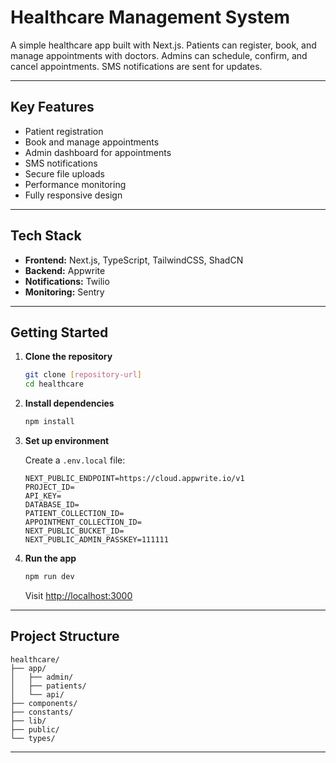 <!-- # Healthcare Management System

A modern healthcare patient management application built with Next.js that enables patients to register, book, and manage appointments with doctors. Features administrative tools for scheduling, confirming, and canceling appointments with SMS notifications.

## 🔋 Key Features

- **Patient Registration**: Create personal patient profiles
- **Appointment Booking**: Schedule appointments with preferred doctors
- **Admin Dashboard**: Manage and oversee all appointments 
- **Appointment Management**: Confirm, schedule and cancel appointments
- **SMS Notifications**: Automated SMS alerts for appointment confirmations
- **File Management**: Secure file uploads using Appwrite Storage
- **Performance Monitoring**: Track application performance with Sentry
- **Fully Responsive**: Works seamlessly across all devices

## ⚙️ Tech Stack

- **Frontend**: Next.js, TypeScript, TailwindCSS, ShadCN
- **Backend**: Appwrite
- **Notifications**: Twilio
- **Monitoring**: Sentry

## 🚀 Getting Started

1. **Clone the repository**
```bash
git clone [repository-url]
cd healthcare
```

2. **Install dependencies**
```bash
npm install
```

3. **Environment Setup**
Create `.env.local` file with:
```env
#APPWRITE
NEXT_PUBLIC_ENDPOINT=https://cloud.appwrite.io/v1
PROJECT_ID=
API_KEY=
DATABASE_ID=
PATIENT_COLLECTION_ID=
APPOINTMENT_COLLECTION_ID=
NEXT_PUBLIC_BUCKET_ID=

NEXT_PUBLIC_ADMIN_PASSKEY=111111
```

4. **Run Development Server**
```bash
npm run dev
```

Visit http://localhost:3000 to view the application.

## 🎨 Styling

The project uses TailwindCSS with custom utilities:

- Custom color scheme
- Responsive typography classes
- Reusable component styles
- Custom animations
- Shadcn UI component overrides

## 📱 Responsive Design

- Mobile-first approach
- Adaptive layouts
- Dynamic sidebar behavior
- Optimized for all screen sizes

## 🔒 Security Features

- Secure file storage with Appwrite
- Protected admin routes
- Consent management
- Secure patient data handling

## 🛠️ Project Structure

```
healthcare/
├── app/
│   ├── admin/
│   ├── patients/
│   └── api/
├── components/
├── constants/
├── lib/
├── public/
└── types/
```


 -->



# Healthcare Management System

A simple healthcare app built with Next.js. Patients can register, book, and manage appointments with doctors. Admins can schedule, confirm, and cancel appointments. SMS notifications are sent for updates.

---

## Key Features

- Patient registration
- Book and manage appointments
- Admin dashboard for appointments
- SMS notifications
- Secure file uploads
- Performance monitoring
- Fully responsive design

---

## Tech Stack

- **Frontend:** Next.js, TypeScript, TailwindCSS, ShadCN
- **Backend:** Appwrite
- **Notifications:** Twilio
- **Monitoring:** Sentry

---

## Getting Started

1. **Clone the repository**

    ```bash
    git clone [repository-url]
    cd healthcare
    ```

2. **Install dependencies**

    ```bash
    npm install
    ```

3. **Set up environment**

    Create a `.env.local` file:

    ```env
    NEXT_PUBLIC_ENDPOINT=https://cloud.appwrite.io/v1
    PROJECT_ID=
    API_KEY=
    DATABASE_ID=
    PATIENT_COLLECTION_ID=
    APPOINTMENT_COLLECTION_ID=
    NEXT_PUBLIC_BUCKET_ID=
    NEXT_PUBLIC_ADMIN_PASSKEY=111111
    ```

4. **Run the app**

    ```bash
    npm run dev
    ```

    Visit [http://localhost:3000](http://localhost:3000)

---

## Project Structure

```
healthcare/
├── app/
│   ├── admin/
│   ├── patients/
│   └── api/
├── components/
├── constants/
├── lib/
├── public/
└── types/
```

---

##